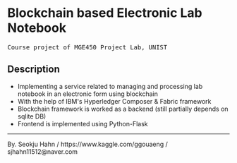 # Blockchain based Electronic Lab Notebook
<pre>
Course project of MGE450 Project Lab, UNIST
</pre>

## Description
* Implementing a service related to managing and processing lab notebook in an electronic form using blockchain
* With the help of IBM's Hyperledger Composer & Fabric framework
* Blockchain framework is worked as a backend (still partially depends on sqlite DB)
* Frontend is implemented using Python-Flask

<hr>
By. Seokju Hahn / https://www.kaggle.com/ggouaeng / sjhahn11512@naver.com
